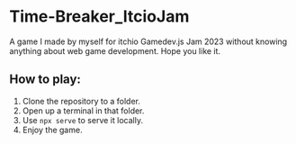 # Time-Breaker_ItcioJam
A game I made by myself for itchio Gamedev.js Jam 2023 without knowing anything about web game development. Hope you like it.

## How to play:
1. Clone the repository to a folder.
2. Open up a terminal in that folder.
3. Use `npx serve` to serve it locally.
4. Enjoy the game.